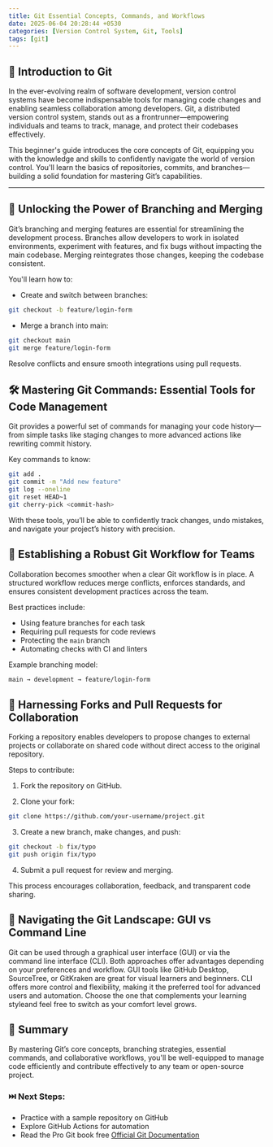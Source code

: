 ```yaml
---
title: Git Essential Concepts, Commands, and Workflows
date: 2025-06-04 20:28:44 +0530
categories: [Version Control System, Git, Tools]
tags: [git]
---
```

## 📘 Introduction to Git

In the ever-evolving realm of software development, version control systems have become indispensable tools for managing code changes and enabling seamless collaboration among developers. Git, a distributed version control system, stands out as a frontrunner—empowering individuals and teams to track, manage, and protect their codebases effectively.

This beginner's guide introduces the core concepts of Git, equipping you with the knowledge and skills to confidently navigate the world of version control. You'll learn the basics of repositories, commits, and branches—building a solid foundation for mastering Git’s capabilities.

---

## 🌿 Unlocking the Power of Branching and Merging

Git’s branching and merging features are essential for streamlining the development process. Branches allow developers to work in isolated environments, experiment with features, and fix bugs without impacting the main codebase. Merging reintegrates those changes, keeping the codebase consistent.

You'll learn how to:

- Create and switch between branches:
```bash
git checkout -b feature/login-form
```

- Merge a branch into main:
```bash
git checkout main
git merge feature/login-form
```
Resolve conflicts and ensure smooth integrations using pull requests.

## 🛠️ Mastering Git Commands: Essential Tools for Code Management

Git provides a powerful set of commands for managing your code history—from simple tasks like staging changes to more advanced actions like rewriting commit history.

Key commands to know:
```bash
git add .
git commit -m "Add new feature"
git log --oneline
git reset HEAD~1
git cherry-pick <commit-hash>
```
With these tools, you’ll be able to confidently track changes, undo mistakes, and navigate your project’s history with precision.

## 🧱 Establishing a Robust Git Workflow for Teams

Collaboration becomes smoother when a clear Git workflow is in place. A structured workflow reduces merge conflicts, enforces standards, and ensures consistent development practices across the team.

Best practices include:

- Using feature branches for each task
- Requiring pull requests for code reviews
- Protecting the `main` branch
- Automating checks with CI and linters

Example branching model:
```bash
main → development → feature/login-form
```
## 🤝 Harnessing Forks and Pull Requests for Collaboration

Forking a repository enables developers to propose changes to external projects or collaborate on shared code without direct access to the original repository.

Steps to contribute:
1. Fork the repository on GitHub.

2. Clone your fork:
```bash
git clone https://github.com/your-username/project.git
```
3. Create a new branch, make changes, and push:
```bash
git checkout -b fix/typo
git push origin fix/typo
```
4. Submit a pull request for review and merging.

This process encourages collaboration, feedback, and transparent code sharing.

## 🧭 Navigating the Git Landscape: GUI vs Command Line

Git can be used through a graphical user interface (GUI) or via the command line interface (CLI). Both approaches offer advantages depending on your preferences and workflow.
GUI tools like GitHub Desktop, SourceTree, or GitKraken are great for visual learners and beginners.
CLI offers more control and flexibility, making it the preferred tool for advanced users and automation.
Choose the one that complements your learning styleand feel free to switch as your comfort level grows.

## 📝 Summary

By mastering Git’s core concepts, branching strategies, essential commands, and collaborative workflows, you'll be well-equipped to manage code efficiently and contribute effectively to any team or open-source project.
### ⏭️ Next Steps:

- Practice with a sample repository on GitHub
- Explore GitHub Actions for automation
- Read the Pro Git book free
<a href="https://git-scm.com/book/en/v2" target="_blank" rel="noopener noreferrer">Official Git Documentation</a>